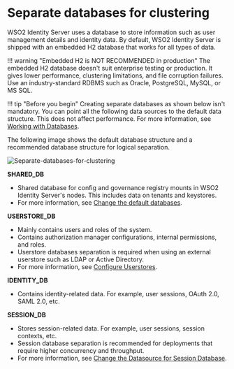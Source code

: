 # Separate databases for clustering

WSO2 Identity Server uses a database to store information such as user management details and identity data. By default, WSO2 Identity Server is shipped with an embedded H2 database that works for all types of data.

!!! warning "Embedded H2 is NOT RECOMMENDED in production"
    The embedded H2 database doesn't suit enterprise testing or production. It gives lower performance, clustering limitations, and file corruption failures. Use an industry-standard RDBMS such as Oracle, PostgreSQL, MySQL, or MS SQL.

!!! tip "Before you begin"
    Creating separate databases as shown below isn't mandatory. You can point all the following data sources to the default data structure. This does not affect performance. For more information, see [Working with Databases]({{base_path}}/deploy/work-with-databases).

The following image shows the default database structure and a recommended database structure for logical separation.

![Separate-databases-for-clustering]({{base_path}}/assets/img/setup/deploy/separate-databases-for-clustering.png)

**SHARED_DB**

- Shared database for config and governance registry mounts in WSO2 Identity Server's nodes. This includes data on tenants and keystores.
- For more information, see [Change the default databases]({{base_path}}/deploy/configure/databases/carbon-database).

**USERSTORE_DB**

- Mainly contains users and roles of the system.
- Contains authorization manager configurations, internal permissions, and roles.
- Userstore databases separation is required when using an external userstore such as LDAP or Active Directory.
- For more information, see [Configure Userstores]({{base_path}}/guides/users/user-stores/).

**IDENTITY_DB**

- Contains identity-related data. For example, user sessions, OAuth 2.0, SAML 2.0, etc.

**SESSION_DB**

- Stores session-related data. For example, user sessions, session contexts, etc.
- Session database separation is recommended for deployments that require higher concurrency and throughput.
- For more information, see [Change the Datasource for Session Database]({{base_path}}/deploy/configure/databases/carbon-database/change-datasource-session/).

<!-- TODO !!! note
    For more information on `SHARED_DB` and `IDENTITY_DB`, see [Working with Databases]({{base_path}}/deploy/work-with-databases/).-->
